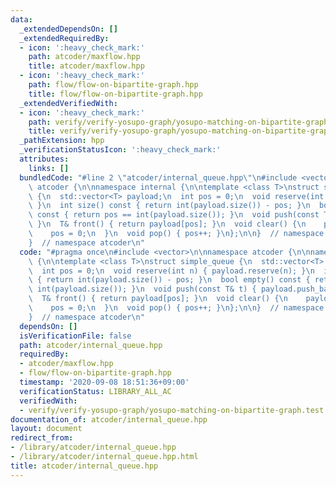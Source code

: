 ```yaml
---
data:
  _extendedDependsOn: []
  _extendedRequiredBy:
  - icon: ':heavy_check_mark:'
    path: atcoder/maxflow.hpp
    title: atcoder/maxflow.hpp
  - icon: ':heavy_check_mark:'
    path: flow/flow-on-bipartite-graph.hpp
    title: flow/flow-on-bipartite-graph.hpp
  _extendedVerifiedWith:
  - icon: ':heavy_check_mark:'
    path: verify/verify-yosupo-graph/yosupo-matching-on-bipartite-graph.test.cpp
    title: verify/verify-yosupo-graph/yosupo-matching-on-bipartite-graph.test.cpp
  _pathExtension: hpp
  _verificationStatusIcon: ':heavy_check_mark:'
  attributes:
    links: []
  bundledCode: "#line 2 \"atcoder/internal_queue.hpp\"\n#include <vector>\n\nnamespace\
    \ atcoder {\n\nnamespace internal {\n\ntemplate <class T>\nstruct simple_queue\
    \ {\n  std::vector<T> payload;\n  int pos = 0;\n  void reserve(int n) { payload.reserve(n);\
    \ }\n  int size() const { return int(payload.size()) - pos; }\n  bool empty()\
    \ const { return pos == int(payload.size()); }\n  void push(const T& t) { payload.push_back(t);\
    \ }\n  T& front() { return payload[pos]; }\n  void clear() {\n    payload.clear();\n\
    \    pos = 0;\n  }\n  void pop() { pos++; }\n};\n\n}  // namespace internal\n\n\
    }  // namespace atcoder\n"
  code: "#pragma once\n#include <vector>\n\nnamespace atcoder {\n\nnamespace internal\
    \ {\n\ntemplate <class T>\nstruct simple_queue {\n  std::vector<T> payload;\n\
    \  int pos = 0;\n  void reserve(int n) { payload.reserve(n); }\n  int size() const\
    \ { return int(payload.size()) - pos; }\n  bool empty() const { return pos ==\
    \ int(payload.size()); }\n  void push(const T& t) { payload.push_back(t); }\n\
    \  T& front() { return payload[pos]; }\n  void clear() {\n    payload.clear();\n\
    \    pos = 0;\n  }\n  void pop() { pos++; }\n};\n\n}  // namespace internal\n\n\
    }  // namespace atcoder\n"
  dependsOn: []
  isVerificationFile: false
  path: atcoder/internal_queue.hpp
  requiredBy:
  - atcoder/maxflow.hpp
  - flow/flow-on-bipartite-graph.hpp
  timestamp: '2020-09-08 18:51:36+09:00'
  verificationStatus: LIBRARY_ALL_AC
  verifiedWith:
  - verify/verify-yosupo-graph/yosupo-matching-on-bipartite-graph.test.cpp
documentation_of: atcoder/internal_queue.hpp
layout: document
redirect_from:
- /library/atcoder/internal_queue.hpp
- /library/atcoder/internal_queue.hpp.html
title: atcoder/internal_queue.hpp
---
```

